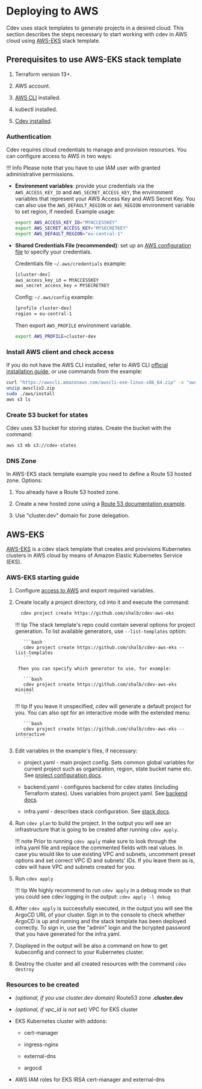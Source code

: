 # Deploying to AWS

Cdev uses stack templates to generate projects in a desired cloud. This section describes the steps necessary to start working with cdev in AWS cloud using [AWS-EKS](https://github.com/shalb/cdev-aws-eks) stack template.

## Prerequisites to use AWS-EKS stack template

1. Terraform version 13+.

2. AWS account.

3. [AWS CLI](#install-aws-client-and-check-access) installed.

4. kubectl installed.

5. [Cdev installed](https://docs.cluster.dev/getting-started/#cdev-install).

### Authentication

Cdev requires cloud credentials to manage and provision resources. You can configure access to AWS in two ways:

!!! Info
    Please note that you have to use IAM user with granted administrative permissions.

* **Environment variables**: provide your credentials via the `AWS_ACCESS_KEY_ID` and `AWS_SECRET_ACCESS_KEY`, the environment variables that represent your AWS Access Key and AWS Secret Key. You can also use the `AWS_DEFAULT_REGION` or `AWS_REGION` environment variable to set region, if needed. Example usage:

    ```bash
    export AWS_ACCESS_KEY_ID="MYACCESSKEY"
    export AWS_SECRET_ACCESS_KEY="MYSECRETKEY"
    export AWS_DEFAULT_REGION="eu-central-1"
    ```

* **Shared Credentials File (recommended)**: set up an [AWS configuration file](https://docs.aws.amazon.com/cli/latest/userguide/cli-configure-files.html) to specify your credentials.

    Credentials file `~/.aws/credentials` example:

    ```bash
    [cluster-dev]
    aws_access_key_id = MYACCESSKEY
    aws_secret_access_key = MYSECRETKEY
    ```

    Config: `~/.aws/config` example:

    ```bash
    [profile cluster-dev]
    region = eu-central-1
    ```

    Then export `AWS_PROFILE` environment variable.

    ```bash
    export AWS_PROFILE=cluster-dev
    ```

### Install AWS client and check access

If you do not have the AWS CLI installed, refer to AWS CLI [official installation guide](https://docs.aws.amazon.com/cli/latest/userguide/install-cliv2-linux.html), or use commands from the example:

```bash
curl "https://awscli.amazonaws.com/awscli-exe-linux-x86_64.zip" -o "awscliv2.zip"
unzip awscliv2.zip
sudo ./aws/install
aws s3 ls
```

### Create S3 bucket for states

Cdev uses S3 bucket for storing states. Create the bucket with the command:

```bash
aws s3 mb s3://cdev-states
```

### DNS Zone

In AWS-EKS stack template example you need to define a Route 53 hosted zone. Options:

1. You already have a Route 53 hosted zone.

2. Create a new hosted zone using a [Route 53 documentation example](https://docs.aws.amazon.com/cli/latest/reference/route53/create-hosted-zone.html#examples).

3. Use "cluster.dev" domain for zone delegation.

## AWS-EKS

[AWS-EKS](https://github.com/shalb/cdev-aws-eks) is a cdev stack template that creates and provisions Kubernetes clusters in AWS cloud by means of Amazon Elastic Kubernetes Service (EKS).

### AWS-EKS starting guide

1. Configure [access to AWS](#authentication) and export required variables.

2. Create locally a project directory, cd into it and execute the command:

    ```bash
      cdev project create https://github.com/shalb/cdev-aws-eks
    ```

    !!! tip
        The stack template's repo could contain several options for project generation. To list available generators, use ```--list-templates``` option:

          ```bash
          cdev project create https://github.com/shalb/cdev-aws-eks --list-templates
          ```

        Then you can specify which generator to use, for example:

          ```bash
          cdev project create https://github.com/shalb/cdev-aws-eks minimal
          ```
    !!! tip
        If you leave it unspecified, cdev will generate a default project for you. You can also opt for an  interactive mode with the extended menu:

          ```bash
          cdev project create https://github.com/shalb/cdev-aws-eks --interactive
          ```

3. Edit variables in the example's files, if necessary:

    * project.yaml - main project config. Sets common global variables for current project such as organization, region, state bucket name etc. See [project configuration docs](https://docs.cluster.dev/project-configuration/#project).

    * backend.yaml - configures backend for cdev states (including Terraform states). Uses variables from project.yaml. See [backend docs](https://docs.cluster.dev/project-configuration/#backends).

    * infra.yaml - describes stack configuration. See [stack docs](https://docs.cluster.dev/project-configuration/#stack).

4. Run `cdev plan` to build the project. In the output you will see an infrastructure that is going to be created after running `cdev apply`.

    !!! note
        Prior to running `cdev apply` make sure to look through the infra.yaml file and replace the commented fields with real values. In case you would like to use existing VPC and subnets, uncomment preset options and set correct VPC ID and subnets' IDs. If you leave them as is, cdev will have VPC and subnets created for you.

5. Run `cdev apply`

    !!! tip
        We highly recommend to run `cdev apply` in a debug mode so that you could see cdev logging in the output: `cdev apply -l debug`

6. After `cdev apply` is successfully executed, in the output you will see the ArgoCD URL of your cluster. Sign in to the console to check whether ArgoCD is up and running and the stack template has been deployed correctly. To sign in, use the "admin" login and the bcrypted password that you have generated for the infra.yaml.

7. Displayed in the output will be also a command on how to get kubeconfig and connect to your Kubernetes cluster.

8. Destroy the cluster and all created resources with the command `cdev destroy`

### Resources to be created

* *(optional, if you use cluster.dev domain)* Route53 zone **<cluster-name>.cluster.dev**

* *(optional, if vpc_id is not set)* VPC for EKS cluster

* EKS Kubernetes cluster with addons:

    * cert-manager

    * ingress-nginx

    * external-dns

    * argocd

* AWS IAM roles for EKS IRSA cert-manager and external-dns

